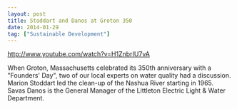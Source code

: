 ```yaml
---
layout: post
title: Stoddart and Danos at Groton 350
date: 2014-01-29
tag: ["Sustainable Development"]
---
```


http://www.youtube.com/watch?v=H1ZnbrIU7vA 

When Groton, Massachusetts celebrated its 350th anniversary with a "Founders' Day", two of our local experts on water quality had a discussion. Marion Stoddart led the clean-up of the Nashua River starting in 1965. Savas Danos is the General Manager of the Littleton Electric Light & Water Department.
